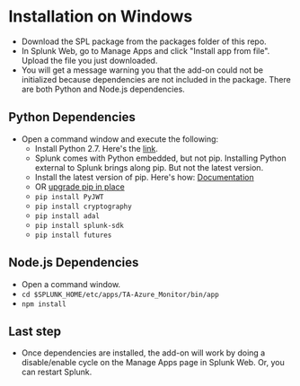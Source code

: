 # Installation on Windows

* Download the SPL package from the packages folder of this repo.
* In Splunk Web, go to Manage Apps and click "Install app from file". Upload the file you just downloaded.
* You will get a message warning you that the add-on could not be initialized because dependencies are not included in the package. There are both Python and Node.js dependencies.

## Python Dependencies
* Open a command window and execute the following:
  * Install Python 2.7. Here's the [link](https://www.python.org/downloads/release/python-2712/).
  * Splunk comes with Python embedded, but not pip. Installing Python external to Splunk brings along pip. But not the latest version.
  * Install the latest version of pip. 
    Here's how: [Documentation](https://pip.pypa.io/en/stable/installing/)  
  * OR [upgrade pip in place](https://pip.pypa.io/en/stable/installing/#upgrading-pip)
  * `pip install PyJWT`  
  * `pip install cryptography`
  * `pip install adal` 
  * `pip install splunk-sdk` 
  * `pip install futures` 

## Node.js Dependencies
* Open a command window.  
* `cd $SPLUNK_HOME/etc/apps/TA-Azure_Monitor/bin/app`
* `npm install`

## Last step
* Once dependencies are installed, the add-on will work by doing a disable/enable cycle on the Manage Apps page in Splunk Web. Or, you can restart Splunk.

